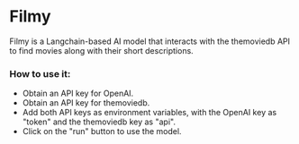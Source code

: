 # Filmy

Filmy is a Langchain-based AI model that interacts with the themoviedb API to find movies along with their short descriptions.

### How to use it:

- Obtain an API key for OpenAI.
- Obtain an API key for themoviedb.
- Add both API keys as environment variables, with the OpenAI key as "token" and the themoviedb key as "api".
- Click on the "run" button to use the model.

